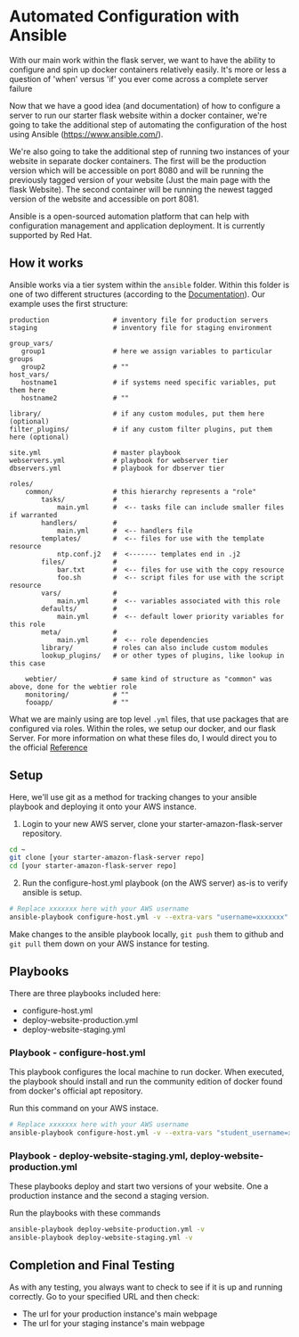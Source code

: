 # Automated Configuration with Ansible

With our main work within the flask server, we want to have the ability to configure and spin up docker containers relatively easily. It's more or less a question of 'when' versus 'if' you ever come across a complete server failure

Now that we have a good idea (and documentation) of how to configure a
server to run our starter flask website within a docker container, we're
going to take the additional step of automating the configuration
of the host using Ansible (https://www.ansible.com/).

We're also going to take the additional step of running two instances
of your website in separate docker containers.  The first
will be the production version which will be accessible on
port 8080 and will be running the previously tagged version of
your website (Just the main page with the flask Website).  The
second container will be running the newest tagged version of
the website and accessible on port 8081.

Ansible is a open-sourced automation platform that can help with configuration management and application deployment. It is currently supported by Red Hat.

## How it works

Ansible works via a tier system within the `ansible` folder. Within this folder is one of two different structures (according to the [Documentation](http://docs.ansible.com/ansible/playbooks_best_practices.html#content-organization)). Our example uses the first structure:

```
production                # inventory file for production servers
staging                   # inventory file for staging environment

group_vars/
   group1                 # here we assign variables to particular groups
   group2                 # ""
host_vars/
   hostname1              # if systems need specific variables, put them here
   hostname2              # ""

library/                  # if any custom modules, put them here (optional)
filter_plugins/           # if any custom filter plugins, put them here (optional)

site.yml                  # master playbook
webservers.yml            # playbook for webserver tier
dbservers.yml             # playbook for dbserver tier

roles/
    common/               # this hierarchy represents a "role"
        tasks/            #
            main.yml      #  <-- tasks file can include smaller files if warranted
        handlers/         #
            main.yml      #  <-- handlers file
        templates/        #  <-- files for use with the template resource
            ntp.conf.j2   #  <------- templates end in .j2
        files/            #
            bar.txt       #  <-- files for use with the copy resource
            foo.sh        #  <-- script files for use with the script resource
        vars/             #
            main.yml      #  <-- variables associated with this role
        defaults/         #
            main.yml      #  <-- default lower priority variables for this role
        meta/             #
            main.yml      #  <-- role dependencies
        library/          # roles can also include custom modules
        lookup_plugins/   # or other types of plugins, like lookup in this case

    webtier/              # same kind of structure as "common" was above, done for the webtier role
    monitoring/           # ""
    fooapp/               # ""
```

What we are mainly using are top level `.yml` files, that use packages that are configured via roles. Within the roles, we setup our docker, and our flask Server. For more information on what these files do, I would direct you to the official [Reference](http://docs.ansible.com/ansible/index.html)

## Setup

Here, we'll use git as a method for tracking changes to your ansible playbook and deploying it onto your AWS instance.

1) Login to your new AWS server, clone your starter-amazon-flask-server repository.

```bash
cd ~
git clone [your starter-amazon-flask-server repo]
cd [your starter-amazon-flask-server repo]
```

2) Run the configure-host.yml playbook (on the AWS server) as-is to verify ansible is setup.

```bash
# Replace xxxxxxx here with your AWS username
ansible-playbook configure-host.yml -v --extra-vars "username=xxxxxxx"
```

Make changes to the ansible playbook locally, `git push` them to github and
`git pull` them down on your AWS instance for testing.

## Playbooks

There are three playbooks included here:

* configure-host.yml
* deploy-website-production.yml
* deploy-website-staging.yml


### Playbook - configure-host.yml

This playbook configures the local machine to run docker.
When executed, the playbook should install and run the
community edition of docker found from docker's official
apt repository.

Run this command on your AWS instace.

```bash
# Replace xxxxxxx here with your AWS username
ansible-playbook configure-host.yml -v --extra-vars "student_username=xxxxxxx"
```

### Playbook - deploy-website-staging.yml, deploy-website-production.yml

These playbooks deploy and start two versions of your website.
One a production instance and the second a staging version.

Run the playbooks with these commands

```bash
ansible-playbook deploy-website-production.yml -v
ansible-playbook deploy-website-staging.yml -v
```

## Completion and Final Testing

As with any testing, you always want to check to see if it is up and running correctly. Go to your specified URL and then check:

* The url for your production instance's main webpage
* The url for your staging instance's main webpage
